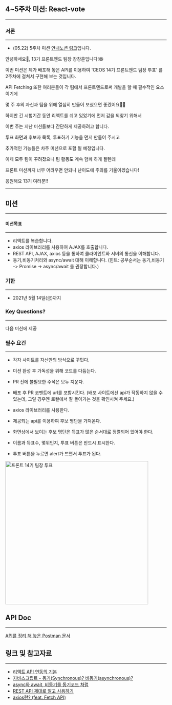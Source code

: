 ## 4~5주차 미션: React-vote

---

### 서론

---
+ (05.22) 5주차 미션 [안내노션 링크](https://www.notion.so/5-react-vote-with-auth-37ec0df1734a41b8bf32a5211cb12fbd)입니다.


안녕하세요👋, 13기 프론트엔드 팀장 장창훈입니다!😆

이번 미션은 제가 배포해 놓은 API를 이용하여 'CEOS 14기 프론트엔드 팀장 투표' 를 2주차에 걸쳐서 구현해 보는 것입니다.

API Fetching 또한 여러분들이 각 팀에서 프론트엔드로써 개발을 할 때 필수적인 요소이기에

몇 주 후의 자신과 팀을 위해 열심히 만들어 보셨으면 좋겠어요😤😤

하지만 긴 시험기간 동안 리액트를 쉬고 있었기에 먼저 감을 되찾기 위해서

이번 주는 지난 미션들보다 간단하게 제공하려고 합니다.

투표 화면과 후보자 목록, 투표하기 기능을 먼저 만들어 주시고

추가적인 기능들은 차주 미션으로 포함 될 예정입니다.

이제 모두 팀이 꾸려졌으니 팀 활동도 계속 함께 하게 될텐데

프론트 미션까지 너무 어려우면 안되니 난이도에 주의를 기울이겠습니다!

응원해요 13기 여러분!!



---

## 미션

---

#### 미션목표

---

- 리액트를 복습합니다.
- axios 라이브러리를 사용하여 AJAX를 호출합니다.
- REST API, AJAX, axios 등을 통하여 클라이언트와 서버의 통신을 이해합니다.
- 동기,비동기처리와 async/await 대해 이해합니다. (힌트: 공부순서는 동기,비동기 -> Promise -> async/await 를 권장합니다.) 

### 기한

---

- 2021년 5월 14일(금)까지

### Key Questions?

---

다음 미션에 제공

### 필수 요건

---

- 각자 사이트를 자신만의 방식으로 꾸민다.
- 미션 완성 후 가독성을 위해 코드를 다듬는다.
- PR 전에 불필요한 주석은 모두 지운다.
- 배포 후 PR 코멘트에 url를 포함시킨다. (배포 사이트에선 api가 작동하지 않을 수 있는데, 그럴 경우엔 로컬에서 잘 돌아가는 것을 확인시켜 주세요.)

- axios 라이브러리를 사용한다.
- 제공되는 api를 이용하여 후보 명단을 가져온다.
- 화면상에서 보이는 후보 명단은 득표가 많은 순서대로 정렬되어 있어야 한다.
- 이름과 득표수, 몇위인지, 투표 버튼은 반드시 표시한다.
- 투표 버튼을 누르면 alert가 뜨면서 투표가 된다.

<img width="446" alt="프론트 14기 팀장 투표" src="https://user-images.githubusercontent.com/54088062/117558893-d68efc80-b0bb-11eb-8087-2444c99cd45f.png">


## API Doc

---

[API를 정리 해 놓은 Postman 문서](https://documenter.getpostman.com/view/15686523/TzRRDozw)



## 링크 및 참고자료

---

- [리액트 API 연동의 기본](https://react.vlpt.us/integrate-api/01-basic.html)
- [자바스크립트 - 동기(Synchronous)? 비동기(asynchronous)?](https://ljtaek2.tistory.com/142)
- [async와 await, 비동기를 동기코드 처럼](https://kamang-it.tistory.com/entry/JavaScript11async%EC%99%80-await-%EB%B9%84%EB%8F%99%EA%B8%B0%EB%A5%BC-%EB%8F%99%EA%B8%B0%EC%BD%94%EB%93%9C-%EC%B2%98%EB%9F%BC)
- [REST API 제대로 알고 사용하기](https://meetup.toast.com/posts/92)
- [axios란? (feat. Fetch API)](https://velog.io/@shin6403/React-axios%EB%9E%80-feat.-Fetch-API)
